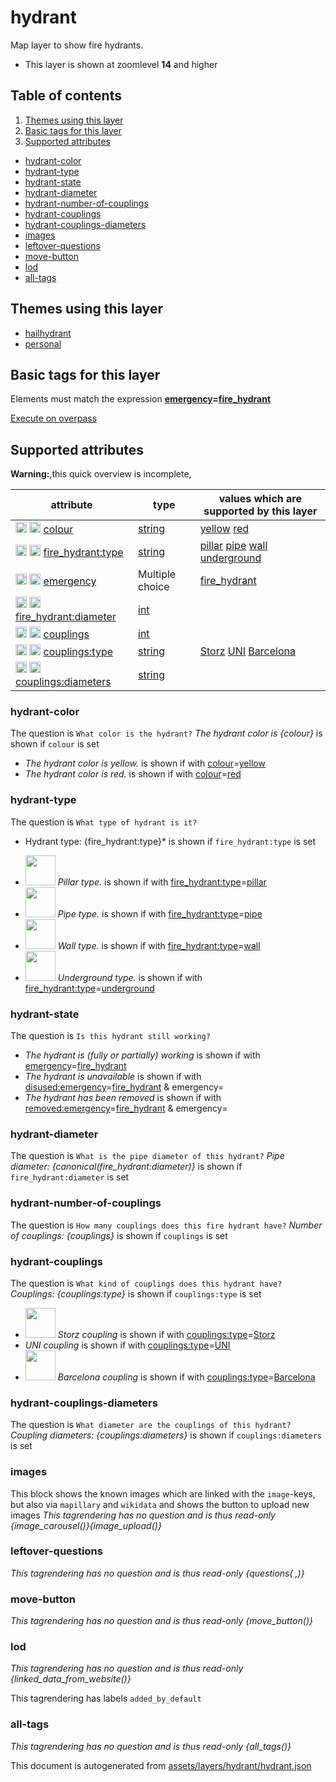 [//]: # (WARNING: this file is automatically generated. Please find the sources at the bottom and edit those sources)

# hydrant




Map layer to show fire hydrants.






 - This layer is shown at zoomlevel **14** and higher



## Table of contents

1. [Themes using this layer](#themes-using-this-layer)
2. [Basic tags for this layer](#basic-tags-for-this-layer)
3. [Supported attributes](#supported-attributes)
  - [hydrant-color](#hydrant-color)
  - [hydrant-type](#hydrant-type)
  - [hydrant-state](#hydrant-state)
  - [hydrant-diameter](#hydrant-diameter)
  - [hydrant-number-of-couplings](#hydrant-number-of-couplings)
  - [hydrant-couplings](#hydrant-couplings)
  - [hydrant-couplings-diameters](#hydrant-couplings-diameters)
  - [images](#images)
  - [leftover-questions](#leftover-questions)
  - [move-button](#move-button)
  - [lod](#lod)
  - [all-tags](#all-tags)

## Themes using this layer



 - [hailhydrant](https://mapcomplete.org/hailhydrant)
 - [personal](https://mapcomplete.org/personal)



## Basic tags for this layer

Elements must match the expression **<a href='https://wiki.openstreetmap.org/wiki/Key:emergency' target='_blank'>emergency</a>=<a href='https://wiki.openstreetmap.org/wiki/Tag:emergency%3Dfire_hydrant' target='_blank'>fire_hydrant</a>**

[Execute on overpass](http://overpass-turbo.eu/?Q=%5Bout%3Ajson%5D%5Btimeout%3A90%5D%3B%28%20%20%20%20nwr%5B%22emergency%22%3D%22fire_hydrant%22%5D%28%7B%7Bbbox%7D%7D%29%3B%0A%29%3Bout%20body%3B%3E%3Bout%20skel%20qt%3B)

## Supported attributes

**Warning:**,this quick overview is incomplete,

| attribute | type | values which are supported by this layer |
-----|-----|----- |
| <a target="_blank" href='https://taginfo.openstreetmap.org/keys/colour#values'><img src='https://mapcomplete.org/assets/svg/search.svg' height='18px'></a> <a target="_blank" href='https://taghistory.raifer.tech/?#***/colour/'><img src='https://mapcomplete.org/assets/svg/statistics.svg' height='18px'></a> [colour](https://wiki.openstreetmap.org/wiki/Key:colour) | [string](../SpecialInputElements.md#string) | [yellow](https://wiki.openstreetmap.org/wiki/Tag:colour%3Dyellow) [red](https://wiki.openstreetmap.org/wiki/Tag:colour%3Dred) |
| <a target="_blank" href='https://taginfo.openstreetmap.org/keys/fire_hydrant:type#values'><img src='https://mapcomplete.org/assets/svg/search.svg' height='18px'></a> <a target="_blank" href='https://taghistory.raifer.tech/?#***/fire_hydrant%3Atype/'><img src='https://mapcomplete.org/assets/svg/statistics.svg' height='18px'></a> [fire_hydrant:type](https://wiki.openstreetmap.org/wiki/Key:fire_hydrant:type) | [string](../SpecialInputElements.md#string) | [pillar](https://wiki.openstreetmap.org/wiki/Tag:fire_hydrant:type%3Dpillar) [pipe](https://wiki.openstreetmap.org/wiki/Tag:fire_hydrant:type%3Dpipe) [wall](https://wiki.openstreetmap.org/wiki/Tag:fire_hydrant:type%3Dwall) [underground](https://wiki.openstreetmap.org/wiki/Tag:fire_hydrant:type%3Dunderground) |
| <a target="_blank" href='https://taginfo.openstreetmap.org/keys/emergency#values'><img src='https://mapcomplete.org/assets/svg/search.svg' height='18px'></a> <a target="_blank" href='https://taghistory.raifer.tech/?#***/emergency/'><img src='https://mapcomplete.org/assets/svg/statistics.svg' height='18px'></a> [emergency](https://wiki.openstreetmap.org/wiki/Key:emergency) | Multiple choice | [fire_hydrant](https://wiki.openstreetmap.org/wiki/Tag:emergency%3Dfire_hydrant) [](https://wiki.openstreetmap.org/wiki/Tag:emergency%3D) [](https://wiki.openstreetmap.org/wiki/Tag:emergency%3D) |
| <a target="_blank" href='https://taginfo.openstreetmap.org/keys/fire_hydrant:diameter#values'><img src='https://mapcomplete.org/assets/svg/search.svg' height='18px'></a> <a target="_blank" href='https://taghistory.raifer.tech/?#***/fire_hydrant%3Adiameter/'><img src='https://mapcomplete.org/assets/svg/statistics.svg' height='18px'></a> [fire_hydrant:diameter](https://wiki.openstreetmap.org/wiki/Key:fire_hydrant:diameter) | [int](../SpecialInputElements.md#int) |  |
| <a target="_blank" href='https://taginfo.openstreetmap.org/keys/couplings#values'><img src='https://mapcomplete.org/assets/svg/search.svg' height='18px'></a> <a target="_blank" href='https://taghistory.raifer.tech/?#***/couplings/'><img src='https://mapcomplete.org/assets/svg/statistics.svg' height='18px'></a> [couplings](https://wiki.openstreetmap.org/wiki/Key:couplings) | [int](../SpecialInputElements.md#int) |  |
| <a target="_blank" href='https://taginfo.openstreetmap.org/keys/couplings:type#values'><img src='https://mapcomplete.org/assets/svg/search.svg' height='18px'></a> <a target="_blank" href='https://taghistory.raifer.tech/?#***/couplings%3Atype/'><img src='https://mapcomplete.org/assets/svg/statistics.svg' height='18px'></a> [couplings:type](https://wiki.openstreetmap.org/wiki/Key:couplings:type) | [string](../SpecialInputElements.md#string) | [Storz](https://wiki.openstreetmap.org/wiki/Tag:couplings:type%3DStorz) [UNI](https://wiki.openstreetmap.org/wiki/Tag:couplings:type%3DUNI) [Barcelona](https://wiki.openstreetmap.org/wiki/Tag:couplings:type%3DBarcelona) |
| <a target="_blank" href='https://taginfo.openstreetmap.org/keys/couplings:diameters#values'><img src='https://mapcomplete.org/assets/svg/search.svg' height='18px'></a> <a target="_blank" href='https://taghistory.raifer.tech/?#***/couplings%3Adiameters/'><img src='https://mapcomplete.org/assets/svg/statistics.svg' height='18px'></a> [couplings:diameters](https://wiki.openstreetmap.org/wiki/Key:couplings:diameters) | [string](../SpecialInputElements.md#string) |  |




### hydrant-color

The question is `What color is the hydrant?`
*The hydrant color is {colour}* is shown if `colour` is set


 -  *The hydrant color is yellow.* is shown if with <a href='https://wiki.openstreetmap.org/wiki/Key:colour' target='_blank'>colour</a>=<a href='https://wiki.openstreetmap.org/wiki/Tag:colour%3Dyellow' target='_blank'>yellow</a>
 -  *The hydrant color is red.* is shown if with <a href='https://wiki.openstreetmap.org/wiki/Key:colour' target='_blank'>colour</a>=<a href='https://wiki.openstreetmap.org/wiki/Tag:colour%3Dred' target='_blank'>red</a>





### hydrant-type

The question is `What type of hydrant is it?`
* Hydrant type: {fire_hydrant:type}* is shown if `fire_hydrant:type` is set


 - <img src='https://raw.githubusercontent.com/pietervdvn/MapComplete/develop/./assets/themes/hailhydrant/hydrant_pillar.svg' style='width: 3rem; height: 3rem'> *Pillar type.* is shown if with <a href='https://wiki.openstreetmap.org/wiki/Key:fire_hydrant:type' target='_blank'>fire_hydrant:type</a>=<a href='https://wiki.openstreetmap.org/wiki/Tag:fire_hydrant:type%3Dpillar' target='_blank'>pillar</a>
 - <img src='https://raw.githubusercontent.com/pietervdvn/MapComplete/develop/./assets/themes/hailhydrant/hydrant_unknown.svg' style='width: 3rem; height: 3rem'> *Pipe type.* is shown if with <a href='https://wiki.openstreetmap.org/wiki/Key:fire_hydrant:type' target='_blank'>fire_hydrant:type</a>=<a href='https://wiki.openstreetmap.org/wiki/Tag:fire_hydrant:type%3Dpipe' target='_blank'>pipe</a>
 - <img src='https://raw.githubusercontent.com/pietervdvn/MapComplete/develop/./assets/themes/hailhydrant/hydrant_unknown.svg' style='width: 3rem; height: 3rem'> *Wall type.* is shown if with <a href='https://wiki.openstreetmap.org/wiki/Key:fire_hydrant:type' target='_blank'>fire_hydrant:type</a>=<a href='https://wiki.openstreetmap.org/wiki/Tag:fire_hydrant:type%3Dwall' target='_blank'>wall</a>
 - <img src='https://raw.githubusercontent.com/pietervdvn/MapComplete/develop/./assets/themes/hailhydrant/hydrant_underground.svg' style='width: 3rem; height: 3rem'> *Underground type.* is shown if with <a href='https://wiki.openstreetmap.org/wiki/Key:fire_hydrant:type' target='_blank'>fire_hydrant:type</a>=<a href='https://wiki.openstreetmap.org/wiki/Tag:fire_hydrant:type%3Dunderground' target='_blank'>underground</a>





### hydrant-state

The question is `Is this hydrant still working?`



 -  *The hydrant is (fully or partially) working* is shown if with <a href='https://wiki.openstreetmap.org/wiki/Key:emergency' target='_blank'>emergency</a>=<a href='https://wiki.openstreetmap.org/wiki/Tag:emergency%3Dfire_hydrant' target='_blank'>fire_hydrant</a>
 -  *The hydrant is unavailable* is shown if with <a href='https://wiki.openstreetmap.org/wiki/Key:disused:emergency' target='_blank'>disused:emergency</a>=<a href='https://wiki.openstreetmap.org/wiki/Tag:disused:emergency%3Dfire_hydrant' target='_blank'>fire_hydrant</a> & emergency=
 -  *The hydrant has been removed* is shown if with <a href='https://wiki.openstreetmap.org/wiki/Key:removed:emergency' target='_blank'>removed:emergency</a>=<a href='https://wiki.openstreetmap.org/wiki/Tag:removed:emergency%3Dfire_hydrant' target='_blank'>fire_hydrant</a> & emergency=





### hydrant-diameter

The question is `What is the pipe diameter of this hydrant?`
*Pipe diameter: {canonical(fire_hydrant:diameter)}* is shown if `fire_hydrant:diameter` is set




### hydrant-number-of-couplings

The question is `How many couplings does this fire hydrant have?`
*Number of couplings: {couplings}* is shown if `couplings` is set




### hydrant-couplings

The question is `What kind of couplings does this hydrant have?`
*Couplings: {couplings:type}* is shown if `couplings:type` is set


 - <img src='https://raw.githubusercontent.com/pietervdvn/MapComplete/develop/./assets/layers/hydrant/storz.jpg' style='width: 3rem; height: 3rem'> *Storz coupling* is shown if with <a href='https://wiki.openstreetmap.org/wiki/Key:couplings:type' target='_blank'>couplings:type</a>=<a href='https://wiki.openstreetmap.org/wiki/Tag:couplings:type%3DStorz' target='_blank'>Storz</a>
 -  *UNI coupling* is shown if with <a href='https://wiki.openstreetmap.org/wiki/Key:couplings:type' target='_blank'>couplings:type</a>=<a href='https://wiki.openstreetmap.org/wiki/Tag:couplings:type%3DUNI' target='_blank'>UNI</a>
 - <img src='https://raw.githubusercontent.com/pietervdvn/MapComplete/develop/./assets/layers/hydrant/barcelona.jpg' style='width: 3rem; height: 3rem'> *Barcelona coupling* is shown if with <a href='https://wiki.openstreetmap.org/wiki/Key:couplings:type' target='_blank'>couplings:type</a>=<a href='https://wiki.openstreetmap.org/wiki/Tag:couplings:type%3DBarcelona' target='_blank'>Barcelona</a>





### hydrant-couplings-diameters

The question is `What diameter are the couplings of this hydrant?`
*Coupling diameters: {couplings:diameters}* is shown if `couplings:diameters` is set




### images
This block shows the known images which are linked with the `image`-keys, but also via `mapillary` and `wikidata` and shows the button to upload new images
_This tagrendering has no question and is thus read-only_
*{image_carousel()}{image_upload()}*




### leftover-questions

_This tagrendering has no question and is thus read-only_
*{questions( ,)}*




### move-button

_This tagrendering has no question and is thus read-only_
*{move_button()}*




### lod

_This tagrendering has no question and is thus read-only_
*{linked_data_from_website()}*


This tagrendering has labels 
`added_by_default`

### all-tags

_This tagrendering has no question and is thus read-only_
*{all_tags()}*




This document is autogenerated from [assets/layers/hydrant/hydrant.json](https://github.com/pietervdvn/MapComplete/blob/develop/assets/layers/hydrant/hydrant.json)
